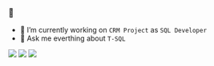 ### 🤯

- 🔭 I’m currently working on `CRM Project` as `SQL Developer`
- 💬 Ask me everthing about `T-SQL`

<a href="https://www.linkedin.com/in/karcanozbal/"><img src="https://img.shields.io/badge/linkedin-karcanozbal-a?style=for-the-badge&logo=linkedin&labelColor=blue&color=gray"></a>
<a href="https://www.patreon.com/karcan"><img src="https://img.shields.io/badge/medium-karcanozbal-a?style=for-the-badge&logo=medium&&logoColor=white&labelColor=black&color=gray"></a>
<a href="https://www.patreon.com/karcan"><img src="https://img.shields.io/badge/patreon-karcan-a?style=for-the-badge&logo=patreon&&logoColor=white&labelColor=orange&color=gray"></a>
